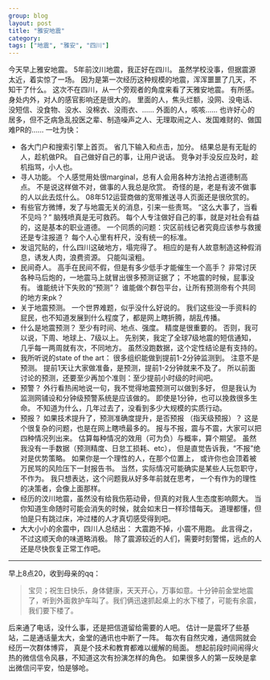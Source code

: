 ```yaml
---
group: blog
layout: post
title: "雅安地震"
category: 
tags: ["地震", "雅安", "四川"]
---
```


今天早上雅安地震。
5年前汶川地震，我正好在四川。
虽然学校没事，但据震源太近，着实惊了一场。
因为是第一次经历这种规模的地震，浑浑噩噩了几天，不知干了什么。
这次不在四川，从一个旁观者的角度来看了天雅安地震。
有所感。
身处内外，对人的感官影响还是很大的。
里面的人，焦头烂额，没网、没电话、没短信、没食物、没水、没棉衣、没雨衣、……
外面的人，咳咳……
也许好心的居多，但不乏病急乱投医之辈、制造噪声之人、无理取闹之人、发国难财的、做国难PR的……
一吐为快：

   * 各大门户和搜索引擎上首页。
   省几下输入和点击，加分。
   结果总是有无耻的人，趁机做PR。
   自己做好自己的事，让用户说话。
   竞争对手没反应及时，趁机指骂，小人也。
   * 寻人功能。
   个人感觉用处很marginal，总有人会用各种方法抢占道德制高点。
   不是说这样做不对，做事的人我总是欣赏。
   奇怪的是，老是有波不做事的人以此去炫什么。
   08年512运营商做的宽带推送寻人页面还是很欣赏的。
   * 有些官方微博，发了与地震无关的消息，引来一些责骂。
   “这么大事了，当看不见吗？”
   脑残喷真是无可救药。
   每个人专注做好自己的事，就是对社会有益的，这是基本的职业道德。
   一个同质的问题：灾区前线记者究竟应该参与救援还是专注报道？
   每个人心里有杆尺，没有统一的标准。
   * 发诅咒贴的，什么四川这破地方，塌完得了。
   相应的是有人故意制造这种假消息，诱发人肉，浪费资源。
   只能叫滚粗。
   * 民间奇人。
   高手在民间不假，但是有多少低手才能催生一个高手？
   非常讨厌各种马后炮的，一地震马上就冒出很多预测证据了；
   不地震的时候，屁事没有。
   谁能统计下失败的“预测”？
   谁能做个群包平台，让所有预测帝有个共同的地方来pk？
   * 关于地震预测。
   一个世界难题，似乎没什么好说的。
   我们这些没一手资料的屁民，也不知道发展到什么程度了，都是网上瞎折腾，胡乱传播。
   * 什么是地震预测？
   至少有时间、地点、强度。
   精度是很重要的。
   否则，我可以说，下周、地球上、7级以上。
   先别笑，我定了全球7级地震的短信通知，几乎每一两周就有次，不同地方。
   虽然没跑数据，这个定性结论是有支持的。
   * 我所听说的state of the art：
   很多组织能做到提前1-2分钟监测到。
   注意不是预测。
   提前1天让大家做准备，是预测，提前1-2分钟就来不及了。
   所以前面讨论的预测，还要至少再加个准则：至少提前小时级的时间吧。
   * 预警？
   外行看热闹地说一句，我不觉得地震预测可以做到多好，
   但是我认为监测网铺设和分钟级预警系统是应该做的。
   即使是1分钟，也可以挽救很多生命。
   不知道为什么，几年过去了，没看到多少大规模的实质行动。
   * 预报？ 
   如果技术提升了，预测准确度提升，是否预报
   （指天级预报）？
   这是个很复杂的问题，也是在网上瞎喷最多的。
   报与不报，震与不震，大家可以把四种情况列出来。
   估算每种情况的效用（可为负）与概率，算个期望。
   虽然我没有一手数据（预测精度、日怠工损耗、etc），
   但是直觉告诉我，“不报”绝对是优势策略。
   如果你是一个理性的人，在那个位置上，
   或许你也会顶着被万民骂的风险压下一封报告书。
   当然，实际情况可能确实是某些人玩忽职守，不作为。
   我只想表达，这个问题我从好多年前就在思考，
   一个有作为的理性的决策者，会像上面那样。
   * 经历的汶川地震，虽然没有给我伤筋动骨，但真的对我人生态度影响颇大。
   当你知道生命随时可能会消失的时候，就会如末日一样珍惜每天。
   道理都懂，但怕是只有跳过床，冲过楼的人才真切感受得到吧。
   * 大大小小的余震中，四川人总结出：
   大震跑不掉，小震不用跑。
   此言得之，不过这顺天命的味道略消极。
   除了震源较近的人们，需要时刻警惕，远点的人还是尽快恢复正常工作吧。

------------------------

早上8点20，收到母亲的qq：

> 宝贝；祝生日快乐，身体健康，天天开心，万事如意。十分钟前金堂地震了，听到外面救护车叫了。我们俩迅速抓起桌上的水下楼了，可能有余震，我们要下楼了。

后来通了电话，没什么事，还是把信道留给需要的人吧。
估计一是震坏了些基站，二是通话量太大，金堂的通讯也中断了一阵。
每次有自然灾难，通信网就会经历一次群体博弈，
真是个技术和教育都难以缓解的局面。
想起前段时间闹得火热的微信信令风暴，不知道这次有扮演怎样的角色。
如果很多人的第一反映是拿出微信问平安，怕是够呛。

